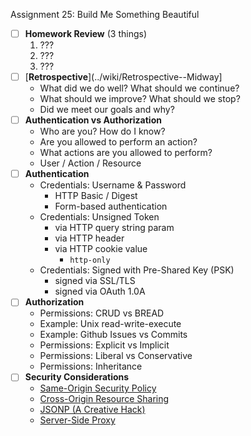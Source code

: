 Assignment 25: Build Me Something Beautiful

* [ ] **Homework Review** (3 things)
  1. ???
  2. ???
  3. ???
* [ ] [**Retrospective**](../wiki/Retrospective--Midway]
  * What did we do well? What should we continue?
  * What should we improve? What should we stop?
  * Did we meet our goals and why?
* [ ] **Authentication vs Authorization**
  * Who are you? How do I know?
  * Are you allowed to perform an action?
  * What actions are you allowed to perform?
  * User / Action / Resource
* [ ] **Authentication**
  * Credentials: Username & Password
    * HTTP Basic / Digest
    * Form-based authentication
  * Credentials: Unsigned Token
    * via HTTP query string param
    * via HTTP header
    * via HTTP cookie value
      * `http-only`
  * Credentials: Signed with Pre-Shared Key (PSK)
    * signed via SSL/TLS
    * signed via OAuth 1.0A
* [ ] **Authorization**
  * Permissions: CRUD vs BREAD
  * Example: Unix read-write-execute
  * Example: Github Issues vs Commits
  * Permissions: Explicit vs Implicit
  * Permissions: Liberal vs Conservative
  * Permissions: Inheritance
* [ ] **Security Considerations**
  * [Same-Origin Security Policy](http://j.mp/1L4tbZr)
  * [Cross-Origin Resource Sharing](http://j.mp/1L4sYp6)
  * [JSONP (A Creative Hack)](http://j.mp/1L4txz5)
  * [Server-Side Proxy](http://j.mp/1L4w24n)
